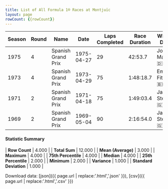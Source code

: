 ```yaml
---
title: List of All Formula 1® Races at Montjuïc
layout: page
rowCount: {{rowCount}}
---
```


| Season | Round | Name | Date | Laps Completed | Race Duration | Winning Driver | Winning Constructor |
|--|--|--|--|--|--|--|--|
| 1975 | 4 | Spanish Grand Prix | 1975-04-27 | 29 | 42:53.7 | Jochen Mass 🇩🇪 | McLaren 🇬🇧 |
| 1973 | 4 | Spanish Grand Prix | 1973-04-29 | 75 | 1:48:18.7 | Emerson Fittipaldi 🇧🇷 | Team Lotus 🇬🇧 |
| 1971 | 2 | Spanish Grand Prix | 1971-04-18 | 75 | 1:49:03.4 | Jackie Stewart 🇬🇧 | Tyrrell 🇬🇧 |
| 1969 | 2 | Spanish Grand Prix | 1969-05-04 | 90 | 2:16:54.0 | Jackie Stewart 🇬🇧 | Matra-Ford 🇫🇷 |

#### Statistic Summary

| **Row Count** | 4.000 |
| **Total Sum** | 12.000 |
| **Mean (Average)** | 3.000 |
| **Maximum** | 4.000 |
| **75th Percentile** | 4.000 |
| **Median** | 4.000 |
| **25th Percentile** | 2.000 |
| **Minimum** | 2.000 |
| **Variance** | 1.000 |
| **Standard Deviation** | 1.000 |

Download data: [json]({{ page.url | replace:'.html','.json' }}), [csv]({{ page.url | replace:'.html','.csv' }})

